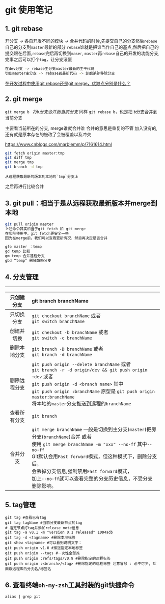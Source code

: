 # git 使用笔记

## 1. git rebase  
开分支 ->  各自开发不同的模块 -> 合并代码的时候,先提交自己的分支然后`rebase`自己的分支到`master`最新的部分 
`rebase`谁就是把谁当作自己的基点,然后把自己的提交跟在后面,`rebase`完后再切换到`maser`, `master`再`rebase`自己的开发的功能分支,
完事之后可以打个`tag`，让分支滚蛋  
```bash
在dev分支 -> rebase主分支master最新的主干代码
切到master主分支 -> rebase到最新代码 -> 卸磨杀驴移除分支 

```
[在开发过程中使用git rebase还是git merge，优缺点分别是什么？](https://www.zhihu.com/question/36509119?rf=26492099)

## 2. git merge  

`git merge b `      *将`b`分支合并到当前分支*
同样 `git rebase b`，也是把 `b`分支合并到当前分支

主要看当前所在的分支, merge谁就合并谁  合并的意思是重复的不管 加入没有的,还有就是原本存在的被改了会被覆盖以及冲突

https://www.cnblogs.com/marblemm/p/7161614.html


```bash
git fetch origin master:tmp
git diff tmp 
git merge tmp
git branch -d tmp
```
    从远程获取最新的版本到本地的`tmp`分支上
   之后再进行比较合并

## 3. git pull：相当于是从远程获取最新版本并merge到本地 
```bash 
git pull origin master
上述命令其实相当于git fetch 和 git merge
在实际使用中，git fetch更安全一些
因为在merge前，我们可以查看更新情况，然后再决定是否合并

gfo master ：temp
gd temp 比較 
gm temp 合并遠程分支
gbd “temp” 刪掉臨時分支
```

## 4. 分支管理 
-----

|  只创建分支  | git branch branchName                                        |
| :----------: | :----------------------------------------------------------- |
|  只切换分支  | `git checkout branchName` 或者 <br/> `git switch branchName`       |
|  创建并切换  | `git checkout -b branchName` 或者<br/> `git switch -c branchName` |
| 删除本地分支 | `git branch -D branchName` 或者<br/> `git branch -d branchName`  |
| 删除远程分支 | `git push origin --delete branchName` 或者<br/> `git branch -r -d origin/dev && git push origin :dev` 或者<br/> `git push origin -d <branch name>` 其中<br/> `git push origin :branchName` 原型是 `git push origin master:branchName` <br/>将本地的`master`分支推送到远程的`branchName` |
| 查看所有分支 | `git branch`                                                 |
|   合并分支   | `git merge branchName` 一般是切换到主分支(`master`)把旁分支(`branchName`)合并 或者<br/>使用 `git merge branchName -m "xxx" --no-ff` 其中`--no-ff` <br/>Git默认会用`Fast forward`模式，但这种模式下，删除分支后，<br/>会丢掉分支信息,强制禁用`Fast forward`模式，<br/>加上`--no-ff`就可以查看完整的分支历史信息，不受分支删除影响。 |



## 5. tag管理 
```shell
git tag #查看已有tag
git tag tagName #当前分支最新节点的tag
# 指定节点打tag并添加release note信息  
git tag -a v0.1 -m "version 0.1 released" 1094adb
git tag -d <tagname> #删除本地标签
git show <tagname> #可以看到说明文字：
git push origin v1.0 #推送指定本地标签
git push origin --tags #一次性全部推
git push origin :refs/tags/v0.9 #删除指定的远程标签
git push origin :<branch>/<tag> #删除指定的远程标签 注意冒号 : 必不可少, 后面跟远程库的分支名/标签名

```

## 6. 查看终端`oh-my-zsh`工具封装的git快捷命令
```shell
alias | grep git
```